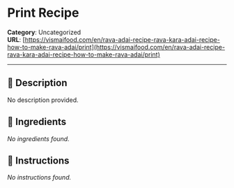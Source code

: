 # Print Recipe

**Category**: Uncategorized  
**URL**: [https://vismaifood.com/en/rava-adai-recipe-rava-kara-adai-recipe-how-to-make-rava-adai/print](https://vismaifood.com/en/rava-adai-recipe-rava-kara-adai-recipe-how-to-make-rava-adai/print)  


---

## 📝 Description
No description provided.



## 🧂 Ingredients
*No ingredients found.*

## 🍳 Instructions
*No instructions found.*


